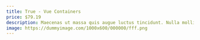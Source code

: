 ```yaml
---
title: True - Vue Containers
price: $79.19
description: Maecenas ut massa quis augue luctus tincidunt. Nulla mollis molestie lorem. Quisque ut erat.
image: https://dummyimage.com/1000x600/000000/fff.png
---
```

